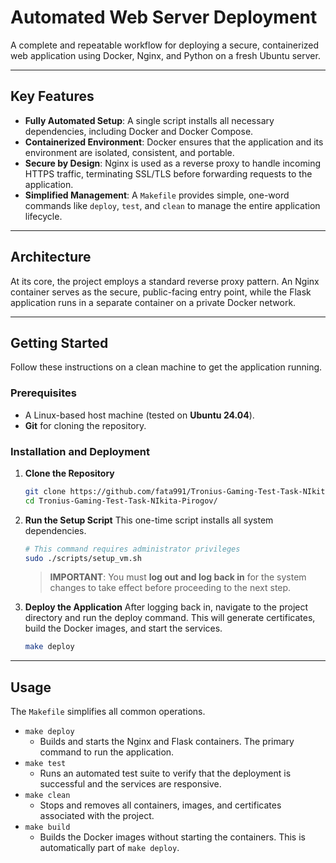 # Automated Web Server Deployment

A complete and repeatable workflow for deploying a secure, containerized web application using Docker, Nginx, and Python on a fresh Ubuntu server.

---

## Key Features

* **Fully Automated Setup**: A single script installs all necessary dependencies, including Docker and Docker Compose.
* **Containerized Environment**: Docker ensures that the application and its environment are isolated, consistent, and portable.
* **Secure by Design**: Nginx is used as a reverse proxy to handle incoming HTTPS traffic, terminating SSL/TLS before forwarding requests to the application.
* **Simplified Management**: A `Makefile` provides simple, one-word commands like `deploy`, `test`, and `clean` to manage the entire application lifecycle.

---

## Architecture

At its core, the project employs a standard reverse proxy pattern. An Nginx container serves as the secure, public-facing entry point, while the Flask application runs in a separate container on a private Docker network.

---

## Getting Started

Follow these instructions on a clean machine to get the application running.

### Prerequisites

* A Linux-based host machine (tested on **Ubuntu 24.04**).
* **Git** for cloning the repository.

### Installation and Deployment

1.  **Clone the Repository**
    ```bash
    git clone https://github.com/fata991/Tronius-Gaming-Test-Task-NIkita-Pirogov.git
    cd Tronius-Gaming-Test-Task-NIkita-Pirogov/
    ```

2.  **Run the Setup Script**
    This one-time script installs all system dependencies.
    ```bash
    # This command requires administrator privileges
    sudo ./scripts/setup_vm.sh
    ```
    > **IMPORTANT**: You must **log out and log back in** for the system changes to take effect before proceeding to the next step.

3.  **Deploy the Application**
    After logging back in, navigate to the project directory and run the deploy command. This will generate certificates, build the Docker images, and start the services.
    ```bash
    make deploy
    ```

---

## Usage

The `Makefile` simplifies all common operations.

* `make deploy`
    * Builds and starts the Nginx and Flask containers. The primary command to run the application.
* `make test`
    * Runs an automated test suite to verify that the deployment is successful and the services are responsive.
* `make clean`
    * Stops and removes all containers, images, and certificates associated with the project.
* `make build`
    * Builds the Docker images without starting the containers. This is automatically part of `make deploy`.
